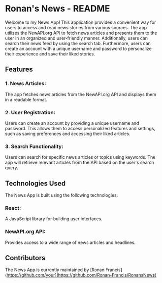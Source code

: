# Ronan's News - README

Welcome to my News App! This application provides a convenient way for users to access and read news stories from various sources. The app utilizes the NewAPI.org API to fetch news articles and presents them to 
the user in an organized and user-friendly manner. Additionally, users can search their news feed by using the search tab. Furthermore, users can create an account
with a unique username and password to personalize their experience and save their liked stories.
## Features
### 1. News Articles:
   The app fetches news articles from the NewAPI.org API and displays them in a readable format.
### 2. User Registration:
   Users can create an account by providing a unique username and password. 
   This allows them to access personalized features and settings, such as saving preferences and accessing their liked articles.
### 3. Search Functionality: 
  Users can search for specific news articles or topics using keywords. The app will retrieve relevant articles from the API based on the user's search query.
  
  
 ## Technologies Used
   The News App is built using the following technologies:

### React: 
  A JavaScript library for building user interfaces.
### NewAPI.org API:
  Provides access to a wide range of news articles and headlines.

## Contributors
The News App is currently maintained by [Ronan Francis](https://github.com/your](https://github.com/Ronan-Francis/RonansNews) 
